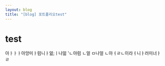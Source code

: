 ```yaml
---
layout: blog
title: "[blog] 포트폴리오test"
---
```



# test

아ㅏㅏㅏ아앙미ㅏ럼니ㅏ얾;ㅣ나얾
'ㄴ아럼
ㄴ얼
ㅁ나얼
ㄴ아ㅓㄹㄴ이라ㅓ니ㅏ러미너ㅏㄹ
